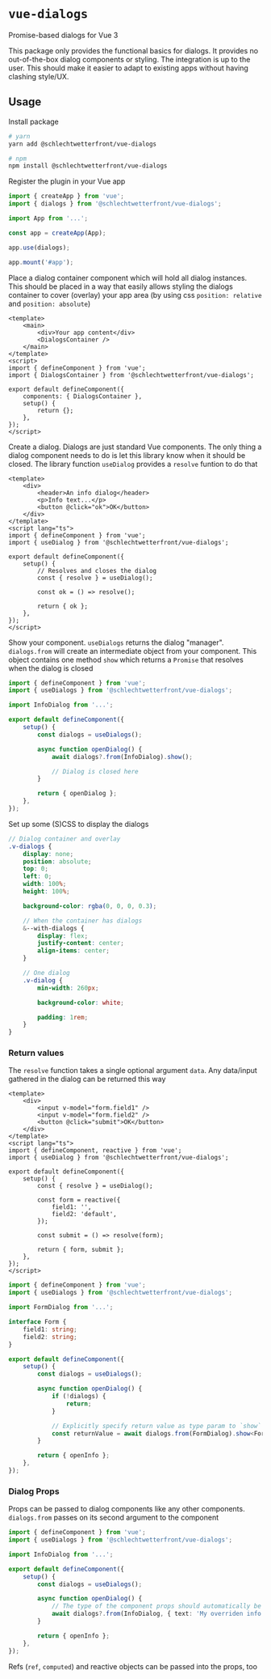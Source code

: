# `vue-dialogs`

Promise-based dialogs for Vue 3

This package only provides the functional basics for dialogs. It provides no out-of-the-box dialog components or styling. The integration is up to the user. This should make it easier to adapt to existing apps without having clashing style/UX.

## Usage

Install package

```bash
# yarn
yarn add @schlechtwetterfront/vue-dialogs

# npm
npm install @schlechtwetterfront/vue-dialogs
```

Register the plugin in your Vue app

```ts
import { createApp } from 'vue';
import { dialogs } from '@schlechtwetterfront/vue-dialogs';

import App from '...';

const app = createApp(App);

app.use(dialogs);

app.mount('#app');
```

Place a dialog container component which will hold all dialog instances. This should be placed in a way that easily allows styling the dialogs container to cover (overlay) your app area (by using css `position: relative` and `position: absolute`)

```vue
<template>
    <main>
        <div>Your app content</div>
        <DialogsContainer />
    </main>
</template>
<script>
import { defineComponent } from 'vue';
import { DialogsContainer } from '@schlechtwetterfront/vue-dialogs';

export default defineComponent({
    components: { DialogsContainer },
    setup() {
        return {};
    },
});
</script>
```

Create a dialog. Dialogs are just standard Vue components. The only thing a dialog component needs to do is let this library know when it should be closed. The library function `useDialog` provides a `resolve` funtion to do that

```vue
<template>
    <div>
        <header>An info dialog</header>
        <p>Info text...</p>
        <button @click="ok">OK</button>
    </div>
</template>
<script lang="ts">
import { defineComponent } from 'vue';
import { useDialog } from '@schlechtwetterfront/vue-dialogs';

export default defineComponent({
    setup() {
        // Resolves and closes the dialog
        const { resolve } = useDialog();

        const ok = () => resolve();

        return { ok };
    },
});
</script>
```

Show your component. `useDialogs` returns the dialog "manager". `dialogs.from` will create an intermediate object from your component. This object contains one method `show` which returns a `Promise` that resolves when the dialog is closed

```ts
import { defineComponent } from 'vue';
import { useDialogs } from '@schlechtwetterfront/vue-dialogs';

import InfoDialog from '...';

export default defineComponent({
    setup() {
        const dialogs = useDialogs();

        async function openDialog() {
            await dialogs?.from(InfoDialog).show();

            // Dialog is closed here
        }

        return { openDialog };
    },
});
```

Set up some (S)CSS to display the dialogs

```scss
// Dialog container and overlay
.v-dialogs {
    display: none;
    position: absolute;
    top: 0;
    left: 0;
    width: 100%;
    height: 100%;

    background-color: rgba(0, 0, 0, 0.3);

    // When the container has dialogs
    &--with-dialogs {
        display: flex;
        justify-content: center;
        align-items: center;
    }

    // One dialog
    .v-dialog {
        min-width: 260px;

        background-color: white;

        padding: 1rem;
    }
}
```

### Return values

The `resolve` function takes a single optional argument `data`. Any data/input gathered in the dialog can be returned this way

```vue
<template>
    <div>
        <input v-model="form.field1" />
        <input v-model="form.field2" />
        <button @click="submit">OK</button>
    </div>
</template>
<script lang="ts">
import { defineComponent, reactive } from 'vue';
import { useDialog } from '@schlechtwetterfront/vue-dialogs';

export default defineComponent({
    setup() {
        const { resolve } = useDialog();

        const form = reactive({
            field1: '',
            field2: 'default',
        });

        const submit = () => resolve(form);

        return { form, submit };
    },
});
</script>
```

```ts
import { defineComponent } from 'vue';
import { useDialogs } from '@schlechtwetterfront/vue-dialogs';

import FormDialog from '...';

interface Form {
    field1: string;
    field2: string;
}

export default defineComponent({
    setup() {
        const dialogs = useDialogs();

        async function openDialog() {
            if (!dialogs) {
                return;
            }

            // Explicitly specify return value as type param to `show`
            const returnValue = await dialogs.from(FormDialog).show<Form>();
        }

        return { openInfo };
    },
});
```

### Dialog Props

Props can be passed to dialog components like any other components. `dialogs.from` passes on its second argument to the component

```ts
import { defineComponent } from 'vue';
import { useDialogs } from '@schlechtwetterfront/vue-dialogs';

import InfoDialog from '...';

export default defineComponent({
    setup() {
        const dialogs = useDialogs();

        async function openDialog() {
            // The type of the component props should automatically be extracted from the component
            await dialogs?.from(InfoDialog, { text: 'My overriden info text' }).show();
        }

        return { openInfo };
    },
});
```

Refs (`ref`, `computed`) and reactive objects can be passed into the props, too
